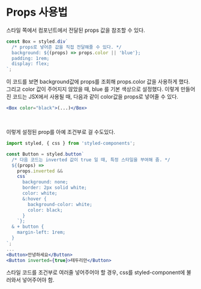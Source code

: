 # Props 사용법

스타일 쪽에서 컴포넌트에서 전달된 props 값을 참조할 수 있다.

```jsx
const Box = styled.div`
  /* props로 넣어준 값을 직접 전달해줄 수 있다. */
  background: ${(props) => props.color || 'blue'};
  padding: 1rem;
  display: flex;
`;
```

이 코드를 보면 background값에 props를 조회해 props.color 값을 사용하게 했다. 그리고 color 값이 주어지지 않았을 때, blue 를 기본 색상으로 설정했다. 이렇게 만들어진 코드는 JSX에서 사용될 때, 다음과 같이 color값을 props로 넣어줄 수 있다.

```jsx
<Box color="black">(...)</Box>
```

<br/>

이렇게 설정된 prop를 아예 조건부로 걸 수도있다.

```jsx
import styled, { css } from 'styled-components';

const Button = styled.button`
  /* 다음 코드는 inverted 값이 true 일 때, 특정 스타일을 부여해 줌. */
  ${(props) =>
    props.inverted &&
    css`
      background: none;
      border: 2px solid white;
      color: white;
      &:hover {
        background-color: white;
        color: black;
      }
    `};
  & + button {
    margin-left: 1rem;
  }
`;
...
<Button>안녕하세요</Button>
<Button inverted={true}>테두리만</Button>
```

스타일 코드를 조건부로 여러줄 넣어주어야 할 경우, css를 styled-component에 불러와서 넣어주어야 함.
